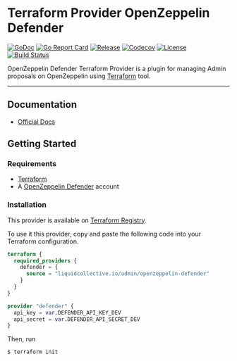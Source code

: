 # Terraform Provider OpenZeppelin Defender

[![GoDoc](https://pkg.go.dev/badge/github.com/liquid-collective/terraform-provider-openzeppelin-defender.svg)](https://pkg.go.dev/github.com/liquid-collective/terraform-provider-openzeppelin-defender)
[![Go Report Card](https://goreportcard.com/badge/github.com/liquid-collective/terraform-provider-openzeppelin-defender)](https://goreportcard.com/report/github.com/liquid-collective/terraform-provider-openzeppelin-defender)
[![Release](https://img.shields.io/github/v/release/liquid-collective/terraform-provider-openzeppelin-defender?logo=terraform&include_prereleases&style=flat-square)](https://github.com/liquid-collective/terraform-provider-openzeppelin-defender/releases)
[![Codecov](https://img.shields.io/codecov/c/github/liquid-collective/terraform-provider-openzeppelin-defender?logo=codecov&style=flat-square)](https://codecov.io/gh/liquid-collective/terraform-provider-openzeppelin-defender)
[![License](https://img.shields.io/github/license/liquid-collective/terraform-provider-openzeppelin-defender.svg?logo=fossa&style=flat-square)](https://github.com/liquid-collective/terraform-provider-openzeppelin-defender/blob/master/LICENSE)
[![Build Status](https://img.shields.io/github/workflow/status/liquid-collective/terraform-provider-openzeppelin-defender/Main/master?logo=github&style=flat-square)](https://github.com/liquid-collective/terraform-provider-openzeppelin-defender/actions?query=branch%3Amaster)

OpenZeppelin Defender Terraform Provider is a plugin for managing Admin proposals on OpenZeppelin using
[Terraform](https://www.terraform.io/) tool.

---

## Documentation

- [Official Docs](https://registry.terraform.io/providers/liquid-collective/openzeppelin-defender/latest/docs)

## Getting Started

### Requirements

- [Terraform](https://www.terraform.io/downloads)
- A [OpenZeppelin Defender](https://defender.openzeppelin.com/) account

### Installation

This provider is available on [Terraform Registry](https://registry.terraform.io/). 

To use it this provider, copy and paste the following code into your Terraform configuration.

```terraform
terraform {
  required_providers {
    defender = {
      source = "liquidcollective.io/admin/openzeppelin-defender"
    }
  }
}

provider "defender" {
  api_key = var.DEFENDER_API_KEY_DEV
  api_secret = var.DEFENDER_API_SECRET_DEV
}
```

Then, run 

```sh
$ terraform init
```

